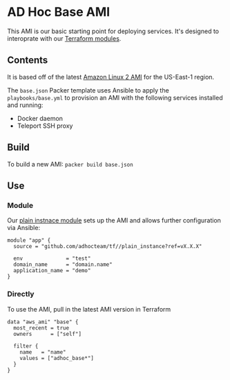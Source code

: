 # AD Hoc Base AMI

This AMI is our basic starting point for deploying services. It's designed to interoprate with our [Terraform modules](https://github.com/adhocteam/tf).

## Contents

It is based off of the latest [Amazon Linux 2 AMI](https://aws.amazon.com/amazon-linux-2/) for the US-East-1 region.

The `base.json` Packer template uses Ansible to apply the `playbooks/base.yml` to provision an AMI with the following services installed and running:

- Docker daemon
- Teleport SSH proxy

## Build

To build a new AMI: `packer build base.json`

## Use

### Module

Our [plain instnace module](https://github.com/adhocteam/tf/tree/master/plain_instance) sets up the AMI and
allows further configuration via Ansible:

```hcl
module "app" {
  source = "github.com/adhocteam/tf//plain_instance?ref=vX.X.X"

  env              = "test"
  domain_name      = "domain.name"
  application_name = "demo"
}
```


### Directly
To use the AMI, pull in the latest AMI version in Terraform

```hcl
data "aws_ami" "base" {
  most_recent = true
  owners      = ["self"]

  filter {
    name   = "name"
    values = ["adhoc_base*"]
  }
}
```